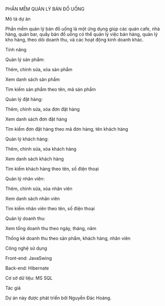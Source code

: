 PHẦN MỀM QUẢN LÝ BÁN ĐỒ UỐNG

Mô tả dự án

Phần mềm quản lý bán đồ uống là một ứng dụng giúp các quán cafe, nhà hàng, quán bar, quầy bán đồ uống có thể quản lý việc bán hàng, quản lý kho hàng, theo dõi doanh thu, và các hoạt động kinh doanh khác.


Tính năng



Quản lý sản phẩm:



Thêm, chỉnh sửa, xóa sản phẩm

Xem danh sách sản phẩm

Tìm kiếm sản phẩm theo tên, mã sản phẩm




Quản lý đặt hàng:



Thêm, chỉnh sửa, xóa đơn đặt hàng

Xem danh sách đơn đặt hàng

Tìm kiếm đơn đặt hàng theo mã đơn hàng, tên khách hàng




Quản lý khách hàng:



Thêm, chỉnh sửa, xóa khách hàng

Xem danh sách khách hàng

Tìm kiếm khách hàng theo tên, số điện thoại




Quản lý nhân viên:



Thêm, chỉnh sửa, xóa nhân viên

Xem danh sách nhân viên

Tìm kiếm nhân viên theo tên, số điện thoại




Quản lý doanh thu:

Xem tổng doanh thu theo ngày, tháng, năm

Thống kê doanh thu theo sản phẩm, khách hàng, nhân viên




Công nghệ sử dụng


Front-end: JavaSwing

Back-end: Hibernate

Cơ sở dữ liệu: MS SQL


Tác giả

Dự án này được phát triển bởi Nguyễn Đác Hoàng.
